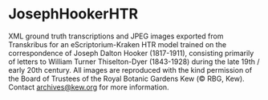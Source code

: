 # JosephHookerHTR
XML ground truth transcriptions and JPEG images exported from Transkribus for an eScriptorium-Kraken HTR model trained on the correspondence of Joseph Dalton Hooker (1817-1911), consisting primarily of letters to William Turner Thiselton-Dyer (1843-1928) during the late 19th / early 20th century. All images are reproduced with the kind permission of the Board of Trustees of the Royal Botanic Gardens Kew (© RBG, Kew). Contact archives@kew.org for more information.
